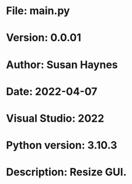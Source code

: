 # File:     main.py
# Version:  0.0.01
# Author:   Susan Haynes
# Date: 2022-04-07
# Visual Studio: 2022
# Python version: 3.10.3

# Description: Resize GUI.